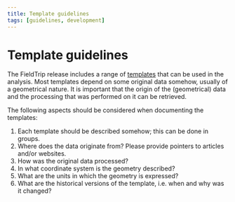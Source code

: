 ```yaml
---
title: Template guidelines
tags: [guidelines, development]
---
```


# Template guidelines

The FieldTrip release includes a range of [templates](/template) that can be used in the analysis. Most templates depend on some original data somehow, usually of a geometrical nature. It is important that the origin of the (geometrical) data and the processing that was performed on it can be retrieved.

The following aspects should be considered when documenting the templates:

1. Each template should be described somehow; this can be done in groups.
2. Where does the data originate from? Please provide pointers to articles and/or websites.
3. How was the original data processed?
4. In what coordinate system is the geometry described?
5. What are the units in which the geometry is expressed?
6. What are the historical versions of the template, i.e. when and why was it changed?
